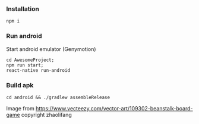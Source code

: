 ### Installation
`npm i`

### Run android
Start android emulator (Genymotion)
```
cd AwesomeProject;
npm run start;
react-native run-android
```
### Build apk
`cd android && ./gradlew assembleRelease`

Image from https://www.vecteezy.com/vector-art/109302-beanstalk-board-game
copyright zhaolifang

